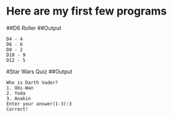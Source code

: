 # Here are my first few programs

##D6 Roller
##Output

```
D4 - 4
D6 - 6
D8 - 2
D10 - 9
D12 - 5
```

#Star Wars Quiz
##Output

```
Who is Darth Vader?
1. Obi-Wan
2. Yoda
3. Anakin
Enter your answer(1-3):3
Correct! 
```

